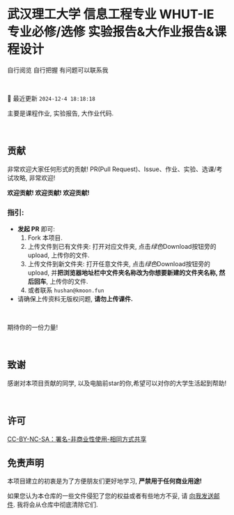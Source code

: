 # 武汉理工大学 信息工程专业 WHUT-IE 专业必修/选修 实验报告&大作业报告&课程设计

自行阅览 自行把握 有问题可以联系我

&nbsp;

:notebook_with_decorative_cover: 最近更新 `2024-12-4 18:18:18`

主要是课程作业, 实验报告, 大作业代码.

&nbsp;

## 贡献

非常欢迎大家任何形式的贡献! PR(Pull Request)、Issue、作业、实验、选课/考试攻略, 非常欢迎!

**欢迎贡献! 欢迎贡献! 欢迎贡献!**

### 指引:

+ **发起 PR** 即可:
  1. Fork 本项目.
  2. 上传文件到已有文件夹: 打开对应文件夹, 点击*绿色*Download按钮旁的upload, 上传你的文件.
  3. 上传文件到新文件夹: 打开任意文件夹, 点击*绿色*Download按钮旁的upload, 并**把浏览器地址栏中文件夹名称改为你想要新建的文件夹名称, 然后回车**, 上传你的文件.
  4. 或者联系 `hushan@kmoon.fun`
+ 请确保上传资料无版权问题, **请勿上传课件.**

&nbsp;

期待你的一份力量!

&nbsp;

## 致谢

感谢对本项目贡献的同学, 以及电脑前star的你,希望可以对你的大学生活起到帮助!

&nbsp;

## 许可
[CC-BY-NC-SA：署名-非商业性使用-相同方式共享](https://creativecommons.org/licenses/by-nc-sa/4.0/deed.zh)
&nbsp;

## 免责声明

本项目建立的初衷是为了方便朋友们更好地学习, **严禁用于任何商业用途!**

如果您认为本仓库的一些文件侵犯了您的权益或者有些地方不妥, 请 [向我发送邮件](mailto:hushan@kmoon.fun). 我将会从仓库中彻底清除它们.
